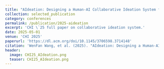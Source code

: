 ```yaml
---
title: "AIdeation: Designing a Human-AI Collaborative Ideation System for Concept Designers"
collection: selected_publication
category: conferences
permalink: /publication/2025-aideation
excerpt: 'CHI \`25 full paper on collaborative ideation system.'
date: 2025-05-01
venue: 'CHI 2025'
paperurl: 'https://dl.acm.org/doi/10.1145/3706598.3714148'
citation: 'WenFan Wang, et al. (2025). "AIdeation: Designing a Human-AI Collaborative Ideation System for Concept Designers." <i>CHI 2025</i>.'
header:
  image: CHI25_AIdeation.png
  teaser: CHI25_AIdeation.png
---
```

